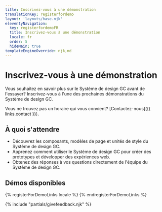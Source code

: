 ```yaml
---
title: Inscrivez-vous à une démonstration
translationKey: registerfordemo
layout: 'layouts/base.njk'
eleventyNavigation:
  key: registerfordemoFR
  title: Inscrivez-vous à une démonstration
  locale: fr
  order: 5
  hideMain: true
templateEngineOverride: njk,md
---
```


# Inscrivez-vous à une démonstration

Vous souhaitez en savoir plus sur le Système de design GC avant de l'essayer? Inscrivez-vous à l'une des prochaines démonstrations du Système de design GC.

Vous ne trouvez pas un horaire qui vous convient? [Contactez-nous]({{ links.contact }}).

## À quoi s'attendre

- Découvrez les composants, modèles de page et unités de style du Système de design GC.
- Apprenez comment utiliser le Système de design GC pour créer des prototypes et développer des expériences web.
- Obtenez des réponses à vos questions directement de l'équipe du Système de design GC.

## Démos disponibles

{% registerForDemoLinks locale %}
{% endregisterForDemoLinks %}

{% include "partials/givefeedback.njk" %}
